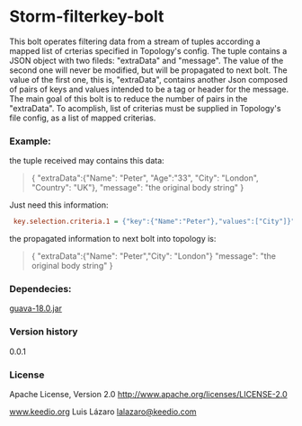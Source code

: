 Storm-filterkey-bolt
======================
This bolt operates filtering data from a stream of tuples according a mapped list of crterias specified in Topology's config.
The tuple contains a JSON object with two fileds: "extraData" and "message". The value of the second one will never be modified,
but will be propagated to next bolt. The value of the first one, this is, "extraData", contains another Json composed of pairs of keys
and values intended to be a tag or header for the message.
The main goal of this bolt is to reduce the number of pairs in the "extraData". To acomplish, list of criterias must be
supplied in Topology's file config, as a list of mapped criterias.

### Example: ######
the tuple received may contains this data:

> {
> "extraData":{"Name": "Peter", "Age":"33", "City": "London", "Country": "UK"},
> "message": "the original body string"
> } 

Just need this information:
```ini
 key.selection.criteria.1 = {"key":{"Name":"Peter"},"values":["City"]}" );
```
the propagated information to next bolt into topology is:

> {
> "extraData":{"Name": "Peter","City": "London"}
> "message": "the original body string"
> } 

### Dependecies: #####
[guava-18.0.jar](http://search.maven.org/remotecontent?filepath=com/google/guava/guava/18.0/guava-18.0.jar)
### Version history ######
0.0.1

### License ######

Apache License, Version 2.0
http://www.apache.org/licenses/LICENSE-2.0

www.keedio.org
Luis Lázaro <lalazaro@keedio.com>